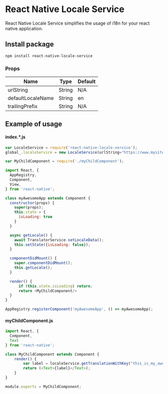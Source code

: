# React Native Locale Service
React Native Locale Service simplifies the usage of i18n for your react native application.

## Install package
``` npm install react-native-locale-service ```

### Props
| Name        | Type | Default |
| ------------- |-------------|-------------|
|urlString | String | N/A |
|defaultLocaleName | String | en |
| trailingPrefix | String | N/A |

## Example of usage

#### index.*.js
``` javascript
var LocaleService = require('react-native-locale-service');
global_.localeService = new LocaleService(urlString="https://www.mysite.com/static/locale/locale-", defaultLocaleName="en", trailingPrefix=".json");

var MyChildComponent = require('./myChildComponent');

import React, {
  AppRegistry,
  Component,
  View,
} from 'react-native';

class myAwesomeApp extends Component {
  constructor(props) {
    super(props);
    this.state = {
      isLoading: true
    }
  }

  async getLocale() {
    await TranslatorService.setLocaleData();
    this.setState({isLoading: false});
  }

  componentDidMount() {
    super.componentDidMount();
    this.getLocale();
  }

  render() {
      if (this.state.isLoading) return;
      return <MyChildComponent/>
  }
}

AppRegistry.registerComponent('myAwesomeApp', () => myAwesomeApp);
```

#### myChildComponent.js
``` javascript
import React, {
  Component,
  Text
} from 'react-native';

class MyChildComponent extends Component {
    render() {
        var label = localeService.getTranslationWithKey("this_is_my_awesome_locale_key");
        return (<Text>{label}</Text>);
    }
}

module.exports = MyChildComponent;

```
